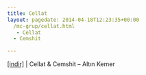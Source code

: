 ```yaml
---
title: Cellat
layout: pagedate: 2014-04-18T12:23:35+00:00
  /mc-grup/cellat.html
   - Cellat
  - Cemshit

---
```

<a href="https://cloud.mail.ru/public/dd7fb9f2f92a/Cemshit%20%26%20Cellat%20-%20Alt%C4%B1n%20Kemer" target="_blank">[indir]</a> | Cellat & Cemshit &#8211; Altın Kemer
